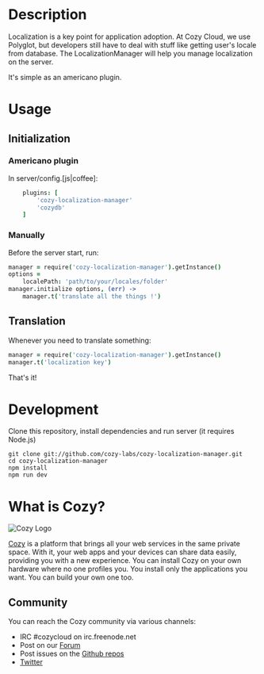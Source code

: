 # Description

Localization is a key point for application adoption. At Cozy Cloud, we use Polyglot, but developers still have to deal with stuff like getting user's locale from database. The LocalizationManager will help you manage localization on the server.

It's simple as an americano plugin.

# Usage

## Initialization
### Americano plugin
In server/config.[js|coffee]:
```coffeescript
    plugins: [
        'cozy-localization-manager'
        'cozydb'
    ]
```

### Manually
Before the server start, run:
```coffeescript
manager = require('cozy-localization-manager').getInstance()
options =
    localePath: 'path/to/your/locales/folder'
manager.initialize options, (err) ->
    manager.t('translate all the things !')
```

## Translation
Whenever you need to translate something:

```coffeescript
manager = require('cozy-localization-manager').getInstance()
manager.t('localization key')
```

That's it!

# Development

Clone this repository, install dependencies and run server (it requires Node.js)

    git clone git://github.com/cozy-labs/cozy-localization-manager.git
    cd cozy-localization-manager
    npm install
    npm run dev


# What is Cozy?

![Cozy Logo](https://raw.github.com/mycozycloud/cozy-setup/gh-pages/assets/images/happycloud.png)

[Cozy](http://cozy.io) is a platform that brings all your web services in the
same private space.  With it, your web apps and your devices can share data
easily, providing you
with a new experience. You can install Cozy on your own hardware where no one
profiles you. You install only the applications you want. You can build your
own one too.

## Community

You can reach the Cozy community via various channels:

* IRC #cozycloud on irc.freenode.net
* Post on our [Forum](https://forum.cozy.io/)
* Post issues on the [Github repos](https://github.com/cozy/)
* [Twitter](http://twitter.com/mycozycloud)
